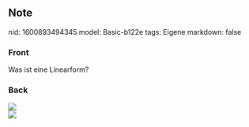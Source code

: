 ## Note
nid: 1600893494345
model: Basic-b122e
tags: Eigene
markdown: false

### Front
Was ist eine Linearform?

### Back
<img src="paste-f2717d369360481c3ab2a3246d7abca76feb5311.jpg">
<div><img src=
"paste-e65e73e9d6fc52698bc7c16ffac3c6a50db2f2cc.jpg"></div>
